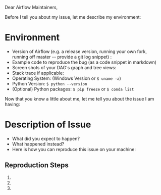 Dear Airflow Maintainers,

Before I tell you about my issue, let me describe my environment:

# Environment

* Version of Airflow (e.g. a release version, running your own fork, running off master -- provide a git log snippet) :
* Example code to reproduce the bug (as a code snippet in markdown)
* Screen shots of your DAG's graph and tree views:
* Stack trace if applicable:
* Operating System: (Windows Version or `$ uname -a`)
* Python Version: `$ python --version`
* (Optional) Python packages: `$ pip freeze` or `$ conda list`

Now that you know a little about me, let me tell you about the issue I am having:

# Description of Issue

* What did you expect to happen?
* What happened instead?
* Here is how you can reproduce this issue on your machine:

## Reproduction Steps

1.
2.
3.

